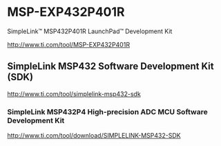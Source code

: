 # MSP-EXP432P401R
SimpleLink™ MSP432P401R LaunchPad™ Development Kit

http://www.ti.com/tool/MSP-EXP432P401R

## SimpleLink MSP432 Software Development Kit (SDK)
http://www.ti.com/tool/simplelink-msp432-sdk

### SimpleLink MSP432P4 High-precision ADC MCU Software Development Kit
http://www.ti.com/tool/download/SIMPLELINK-MSP432-SDK

